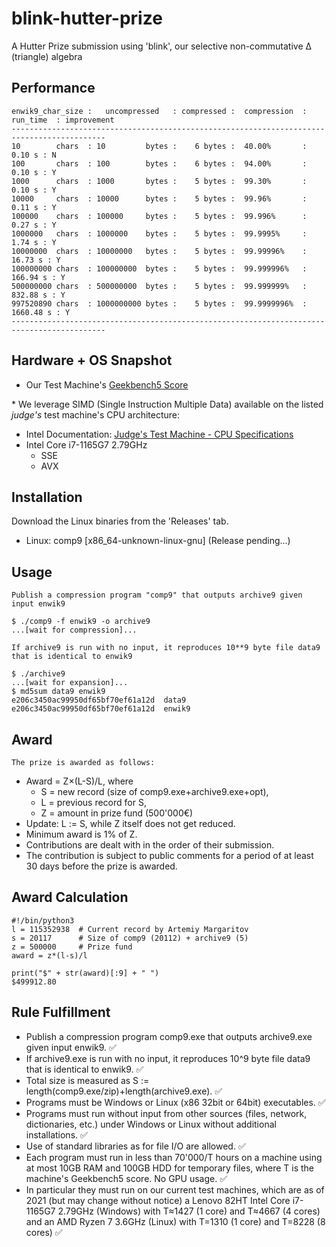# blink-hutter-prize
A Hutter Prize submission using 'blink', our selective non-commutative ∆ (triangle) algebra

## Performance

```
enwik9_char_size :   uncompressed   : compressed :  compression  :  run_time  : improvement
-------------------------------------------------------------------------------------------
10        chars  : 10         bytes :    6 bytes :  40.00%       :     0.10 s : N          
100       chars  : 100        bytes :    6 bytes :  94.00%       :     0.10 s : Y          
1000      chars  : 1000       bytes :    5 bytes :  99.30%       :     0.10 s : Y          
10000     chars  : 10000      bytes :    5 bytes :  99.96%       :     0.11 s : Y          
100000    chars  : 100000     bytes :    5 bytes :  99.996%      :     0.27 s : Y          
1000000   chars  : 1000000    bytes :    5 bytes :  99.9995%     :     1.74 s : Y          
10000000  chars  : 10000000   bytes :    5 bytes :  99.99996%    :    16.73 s : Y          
100000000 chars  : 100000000  bytes :    5 bytes :  99.999996%   :   166.94 s : Y          
500000000 chars  : 500000000  bytes :    5 bytes :  99.999999%   :   832.88 s : Y          
997520890 chars  : 1000000000 bytes :    5 bytes :  99.9999996%  :  1660.48 s : Y          
-------------------------------------------------------------------------------------------
```

## Hardware + OS Snapshot

-  Our Test Machine's [Geekbench5 Score](https://browser.geekbench.com/v5/cpu/16402194)

\* We leverage SIMD (Single Instruction Multiple Data) available on the listed *judge's* test machine's CPU
architecture:
- Intel Documentation: [Judge's Test Machine - CPU Specifications](https://ark.intel.com/content/www/us/en/ark/products/208921/intel-core-i71165g7-processor-12m-cache-up-to-4-70-ghz-with-ipu.html)
- Intel Core i7-1165G7 2.79GHz
  - SSE
  - AVX

## Installation
Download the Linux binaries from the 'Releases' tab.

- Linux: comp9 \[x86_64-unknown-linux-gnu\] (Release pending...)

## Usage
`Publish a compression program "comp9" that outputs archive9 given input enwik9`
```
$ ./comp9 -f enwik9 -o archive9
...[wait for compression]...
```

`If archive9 is run with no input, it reproduces 10**9 byte file data9 that is identical to enwik9`
```
$ ./archive9
...[wait for expansion]...
$ md5sum data9 enwik9
e206c3450ac99950df65bf70ef61a12d  data9
e206c3450ac99950df65bf70ef61a12d  enwik9
```

## Award
`The prize is awarded as follows:`
- Award = Z×(L-S)/L, where
  - S = new record (size of comp9.exe+archive9.exe+opt),
  - L = previous record for S,
  - Z = amount in prize fund (500'000€)
- Update: L := S, while Z itself does not get reduced.
- Minimum award is 1% of Z.
- Contributions are dealt with in the order of their submission.
- The contribution is subject to public comments for a period of at least 30 days before the prize is awarded.

## Award Calculation
```
#!/bin/python3
l = 115352938  # Current record by Artemiy Margaritov
s = 20117      # Size of comp9 (20112) + archive9 (5)
z = 500000     # Prize fund
award = z*(l-s)/l

print("$" + str(award)[:9] + " ")
$499912.80
```

## Rule Fulfillment
- Publish a compression program comp9.exe that outputs archive9.exe given input enwik9. ✅
- If archive9.exe is run with no input, it reproduces 10^9 byte file data9 that is identical to enwik9. ✅
- Total size is measured as S := length(comp9.exe/zip)+length(archive9.exe). ✅
- Programs must be Windows or Linux (x86 32bit or 64bit) executables. ✅
- Programs must run without input from other sources (files, network, dictionaries, etc.) under Windows or Linux without additional installations. ✅
- Use of standard libraries as for file I/O are allowed. ✅
- Each program must run in less than 70'000/T hours on a machine using at most 10GB RAM and 100GB HDD for temporary files, where T is the machine's Geekbench5 score. No GPU usage. ✅
- In particular they must run on our current test machines, which are as of 2021 (but may change without notice) a Lenovo 82HT Intel Core i7-1165G7 2.79GHz (Windows) with T≈1427 (1 core) and T≈4667 (4 cores) and an AMD Ryzen 7 3.6GHz (Linux) with T=1310 (1 core) and T=8228 (8 cores) ✅

